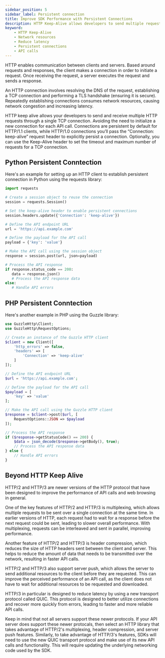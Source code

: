 ```yaml
---
sidebar_position: 5
sidebar_label: Persistent connection
title: Improve SDK Performance with Persistent Connections
description: HTTP Keep-Alive allows developers to send multiple requests on a single TCP connection, saving network resources and reducing latency. Use the Keep-Alive header to customize timeouts and maximum number of requests for each TCP connection.
keyword:
    - HTTP Keep-Alive
    - Network resources
    - Reduce latency
    - Persistent connections
    - API calls
---
```


HTTP enables communication between clients and servers. Based around requests and responses, the client makes a connection in order to initiate a request. Once receiving the request, a server executes the request and sends a response.

An HTTP connection involves resolving the DNS of the request, establishing a TCP connection and performing a TLS handshake (ensuring it is secure). Repeatedly establishing connections consumes network resources, causing network congestion and increasing latency. 

HTTP keep alive allows your developers to send and receive multiple HTTP requests through a single TCP connection. Avoiding the need to initialize a new connection for each API call. Connections are persistent by default for HTTP/1.1 clients, while HTTP/1.0 connections you’ll pass the “Connection: keep-alive” request header to explicitly persist a connection. Optionally, you can use the Keep-Alive header to set the timeout and maximum number of requests for a TCP connection.

## Python Persistent Conntection
Here's an example for setting up an HTTP client to establish persistent connection in Python using the requests library:
 
 ``` python
import requests

# Create a session object to reuse the connection
session = requests.Session()

# Set the keep-alive header to enable persistent connections
session.headers.update({'Connection': 'keep-alive'})

# Define the API endpoint URL
url = 'https://api.example.com'

# Define the payload for the API call
payload = {'key': 'value'}

# Make the API call using the session object
response = session.post(url, json=payload)

# Process the API response
if response.status_code == 200:
    data = response.json()
    # Process the API response data
else:
    # Handle API errors
 ```

## PHP Persistent Conntection

Here's another example in PHP using the Guzzle library:

``` php
use GuzzleHttp\Client;
use GuzzleHttp\RequestOptions;

// Create an instance of the Guzzle HTTP client
$client = new Client([
    'http_errors' => false,
    'headers' => [
        'Connection' => 'keep-alive'
    ]
]);

// Define the API endpoint URL
$url = 'https://api.example.com';

// Define the payload for the API call
$payload = [
    'key' => 'value'
];

// Make the API call using the Guzzle HTTP client
$response = $client->post($url, [
    RequestOptions::JSON => $payload
]);

// Process the API response
if ($response->getStatusCode() == 200) {
    $data = json_decode($response->getBody(), true);
    // Process the API response data
} else {
    // Handle API errors
}
```

## Beyond HTTP Keep Alive

 HTTP/2 and HTTP/3 are newer versions of the HTTP protocol that have been designed to improve the performance of API calls and web browsing in general. 
 
 One of the key features of HTTP/2 and HTTP/3 is multiplexing, which allows multiple requests to be sent over a single connection at the same time. In earlier versions of HTTP, each request had to wait for a response before the next request could be sent, leading to slower overall performance. With multiplexing, requests can be interleaved and sent in parallel, improving performance.

Another feature of HTTP/2 and HTTP/3 is header compression, which reduces the size of HTTP headers sent between the client and server. This helps to reduce the amount of data that needs to be transmitted over the network, resulting in faster API calls.

 HTTP/2 and HTTP/3 also support server push, which allows the server to send additional resources to the client before they are requested. This can improve the perceived performance of an API call, as the client does not have to wait for additional resources to be requested and downloaded.

HTTP/3 in particular is designed to reduce latency by using a new transport protocol called QUIC. This protocol is designed to better utilize connections and recover more quickly from errors, leading to faster and more reliable API calls.

Keep in mind that not all servers support these newer protocols. If your API server does support these newer protocals, then select an HTTP library that takes advantage of HTTP/2's multiplexing, header compression, and server push features. Similarly, to take advantage of HTTP/3's features, SDKs will need to use the new QUIC transport protocol and make use of its new API calls and functionality. This will require updating the underlying networking code used by the SDK.
